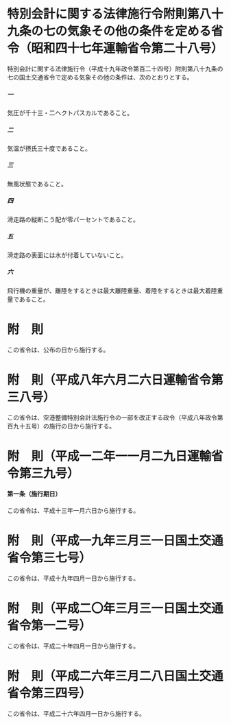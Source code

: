 # 特別会計に関する法律施行令附則第八十九条の七の気象その他の条件を定める省令（昭和四十七年運輸省令第二十八号）
特別会計に関する法律施行令（平成十九年政令第百二十四号）附則第八十九条の七の国土交通省令で定める気象その他の条件は、次のとおりとする。
##### 一
気圧が千十三・二ヘクトパスカルであること。
##### 二
気温が摂氏三十度であること。
##### 三
無風状態であること。
##### 四
滑走路の縦断こう配が零パーセントであること。
##### 五
滑走路の表面には水が付着していないこと。
##### 六
飛行機の重量が、離陸をするときは最大離陸重量、着陸をするときは最大着陸重量であること。
# 附　則
この省令は、公布の日から施行する。
# 附　則（平成八年六月二六日運輸省令第三八号）
この省令は、空港整備特別会計法施行令の一部を改正する政令（平成八年政令第百九十五号）の施行の日から施行する。
# 附　則（平成一二年一一月二九日運輸省令第三九号）
#### 第一条（施行期日）
この省令は、平成十三年一月六日から施行する。
# 附　則（平成一九年三月三一日国土交通省令第三七号）
この省令は、平成十九年四月一日から施行する。
# 附　則（平成二〇年三月三一日国土交通省令第一二号）
この省令は、平成二十年四月一日から施行する。
# 附　則（平成二六年三月二八日国土交通省令第三四号）
この省令は、平成二十六年四月一日から施行する。
